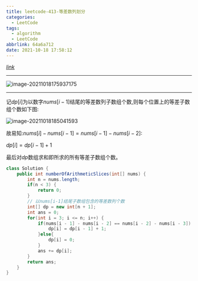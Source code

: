 ```yaml
---
title: leetcode-413-等差数列划分
categories:
  - LeetCode
tags:
  - algorithm
  - LeetCode
abbrlink: 64a6a712
date: 2021-10-18 17:58:12
---
```


[$link$](https://leetcode-cn.com/problems/arithmetic-slices/)

<hr/>

![image-20211018175937175](https://gitee.com/cao_ziqiang/img/raw/master/20211018175937.png)

<hr/>

记$dp[i]$为以数字$nums[i-1]$结尾的等差数列子数组个数,则每个位置上的等差子数组个数如下图:

![image-20211018185041593](https://gitee.com/cao_ziqiang/img/raw/master/20211018185041.png)

故易知:$nums[i]-nums[i-1]=nums[i-1]-nums[i-2]$:

$dp[i]=dp[i-1]+1$

最后对$dp$数组求和即所求的所有等差子数组个数。

```java
class Solution {
    public int numberOfArithmeticSlices(int[] nums) {
        int n = nums.length;
        if(n < 3) {
            return 0;
        }
        // 以nums[i-1]结尾子数组包含的等差数列个数
        int[] dp = new int[n + 1];
        int ans = 0;
        for(int i = 3; i <= n; i++) {
            if(nums[i - 1] - nums[i - 2] == nums[i - 2] - nums[i - 3]) {
                dp[i] = dp[i - 1] + 1;
            }else{
                dp[i] = 0;
            }
            ans += dp[i];
        }
        return ans;
    }
}
```


